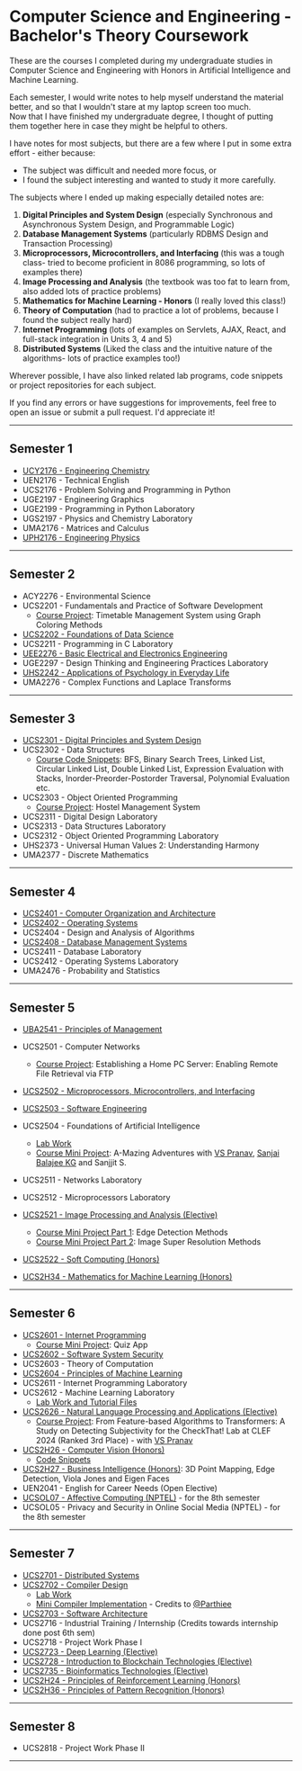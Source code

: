 # Computer Science and Engineering - Bachelor's Theory Coursework

These are the courses I completed during my undergraduate studies in Computer Science and Engineering with Honors in Artificial Intelligence and Machine Learning. 

Each semester, I would write notes to help myself understand the material better, and so that I wouldn't stare at my laptop screen too much.  
Now that I have finished my undergraduate degree, I thought of putting them together here in case they might be helpful to others.  

I have notes for most subjects, but there are a few where I put in some extra effort - either because:  
- The subject was difficult and needed more focus, or  
- I found the subject interesting and wanted to study it more carefully.

The subjects where I ended up making especially detailed notes are:

1. **Digital Principles and System Design** (especially Synchronous and Asynchronous System Design, and Programmable Logic)
2. **Database Management Systems** (particularly RDBMS Design and Transaction Processing)
3. **Microprocessors, Microcontrollers, and Interfacing** (this was a tough class- tried to become proficient in 8086 programming, so lots of examples there)
4. **Image Processing and Analysis** (the textbook was too fat to learn from, also added lots of practice problems)
5. **Mathematics for Machine Learning - Honors**  (I really loved this class!)
6. **Theory of Computation** (had to practice a lot of problems, because I found the subject really hard)
7. **Internet Programming** (lots of examples on Servlets, AJAX, React, and full-stack integration in Units 3, 4 and 5)
8. **Distributed Systems** (Liked the class and the intuitive nature of the algorithms- lots of practice examples too!)

Wherever possible, I have also linked related lab programs, code snippets or project repositories for each subject.

If you find any errors or have suggestions for improvements, feel free to open an issue or submit a pull request. I'd appreciate it! 

---


## Semester 1

- [UCY2176 - Engineering Chemistry](https://github.com/pooja-premnath/Computer-Science-and-Engineering-Bachelors-Theory-Coursework/tree/main/Semester%201/UCY2176%20Engineering%20Chemistry)  
- UEN2176 - Technical English  
- UCS2176 - Problem Solving and Programming in Python  
- UGE2197 - Engineering Graphics  
- UGE2199 - Programming in Python Laboratory  
- UGS2197 - Physics and Chemistry Laboratory  
- UMA2176 - Matrices and Calculus  
- [UPH2176 - Engineering Physics](https://github.com/pooja-premnath/Computer-Science-and-Engineering-Bachelors-Theory-Coursework/tree/main/Semester%201/UPH2176%20Engineering%20Physics)

---

## Semester 2

- ACY2276 - Environmental Science  
- UCS2201 - Fundamentals and Practice of Software Development
  - [Course Project](https://github.com/pooja-premnath/UCS2201-Fundamentals-and-Practice-of-Software-Development-Capstone-Project): Timetable Management System using Graph Coloring Methods  
- [UCS2202 - Foundations of Data Science](https://github.com/pooja-premnath/Computer-Science-and-Engineering-Bachelors-Theory-Coursework/tree/main/Semester%202/UCS2202%20Foundations%20of%20Data%20Science)  
- UCS2211 - Programming in C Laboratory  
- [UEE2276 - Basic Electrical and Electronics Engineering](https://github.com/pooja-premnath/Computer-Science-and-Engineering-Bachelors-Theory-Coursework/tree/main/Semester%202/UEE2276%20Basic%20Electrical%20and%20Electronics%20Engineering)
- UGE2297 - Design Thinking and Engineering Practices Laboratory  
- [UHS2242 - Applications of Psychology in Everyday Life](https://github.com/pooja-premnath/Computer-Science-and-Engineering-Bachelors-Theory-Coursework/tree/main/Semester%202/UHS2242%20Applications%20of%20Psychology%20in%20Everyday%20Life)
- UMA2276 - Complex Functions and Laplace Transforms  

---

## Semester 3

- [UCS2301 - Digital Principles and System Design](https://github.com/pooja-premnath/Computer-Science-and-Engineering-Bachelors-Theory-Coursework/tree/main/Semester%203/UCS2301%20Digital%20Principles%20and%20System%20Design)  
- UCS2302 - Data Structures
  - [Course Code Snippets](https://github.com/pooja-premnath/UCS2312-Data-Structures-in-C): BFS, Binary Search Trees, Linked List, Circular Linked List, Double Linked List, Expression Evaluation with Stacks, Inorder-Preorder-Postorder Traversal, Polynomial Evaluation etc. 
- UCS2303 - Object Oriented Programming
  - [Course Project](https://github.com/pooja-premnath/UCS2313-Object-Oriented-Programming-Hostel-Management-System-Capstone-Project): Hostel Management System
- UCS2311 - Digital Design Laboratory  
- UCS2313 - Data Structures Laboratory  
- UCS2312 - Object Oriented Programming Laboratory  
- UHS2373 - Universal Human Values 2: Understanding Harmony  
- UMA2377 - Discrete Mathematics  

---

## Semester 4

- [UCS2401 - Computer Organization and Architecture](https://github.com/pooja-premnath/Computer-Science-and-Engineering-Bachelors-Theory-Coursework/tree/main/Semester%204/UCS2401%20Computer%20Organization%20and%20Architecture)  
- [UCS2402 - Operating Systems](https://github.com/pooja-premnath/Computer-Science-and-Engineering-Bachelors-Theory-Coursework/tree/main/Semester%204/UCS2402%20Operating%20Systems) 
- UCS2404 - Design and Analysis of Algorithms  
- [UCS2408 - Database Management Systems](https://github.com/pooja-premnath/Computer-Science-and-Engineering-Bachelors-Theory-Coursework/tree/main/Semester%204/UCS2404%20Database%20Management%20Systems) 
- UCS2411 - Database Laboratory  
- UCS2412 - Operating Systems Laboratory  
- UMA2476 - Probability and Statistics  

---

## Semester 5

- [UBA2541 - Principles of Management](https://github.com/pooja-premnath/Computer-Science-and-Engineering-Bachelors-Theory-Coursework/tree/main/Semester%205/UBA2541%20Principles%20of%20Management)  
- UCS2501 - Computer Networks
  - [Course Project](https://github.com/pooja-premnath/UCS2501-Computer-Networks-FTP-Server-Mini-Project): Establishing a Home PC Server: Enabling Remote File Retrieval via FTP
- [UCS2502 - Microprocessors, Microcontrollers, and Interfacing](https://github.com/pooja-premnath/Computer-Science-and-Engineering-Bachelors-Theory-Coursework/tree/main/Semester%205/UCS2502%20Microprocessors%2C%20Microcontrollers%20and%20Interfacing)
- [UCS2503 - Software Engineering](https://github.com/pooja-premnath/Computer-Science-and-Engineering-Bachelors-Theory-Coursework/tree/main/Semester%205/UCS2503%20Software%20Engineering)  
- UCS2504 - Foundations of Artificial Intelligence
  - [Lab Work](https://github.com/pooja-premnath/UCS2504-Foundations-of-Artificial-Intelligence)
  - [Course Mini Project](https://github.com/pooja-premnath/UCS2504-Foundations-of-Artificial-Intelligence/tree/main/A-MazingAdventures%20Mini%20Project): A-Mazing Adventures with [VS Pranav](https://github.com/vspr14), [Sanjai Balajee KG](https://github.com/sanjaibalajee) and Sanjjit S.
- UCS2511 - Networks Laboratory  
- UCS2512 - Microprocessors Laboratory  
- [UCS2521 - Image Processing and Analysis (Elective)](https://github.com/pooja-premnath/Computer-Science-and-Engineering-Bachelors-Theory-Coursework/tree/main/Semester%205/UCS2523%20Image%20Processing%20and%20Analysis-Elective)
  - [Course Mini Project Part 1](https://github.com/pooja-premnath/UCS2521-Image-Processing-Mini-Project-Part-1-Edge-Detection-Methods): Edge Detection Methods
  - [Course Mini Project Part 2](https://github.com/pooja-premnath/UCS2521-Image-Processing-Mini-Project-Part-2-Image-Super-Resolution-Methods): Image Super Resolution Methods
  
- [UCS2522 - Soft Computing  (Honors)](https://github.com/pooja-premnath/Computer-Science-and-Engineering-Bachelors-Theory-Coursework/tree/main/Semester%205/UCS2H22%20Soft%20Computing-Honors)
- [UCS2H34 - Mathematics for Machine Learning  (Honors)](https://github.com/pooja-premnath/Computer-Science-and-Engineering-Bachelors-Theory-Coursework/tree/main/Semester%205/UCS2H34%20Mathematics%20for%20Machine%20Learning-Honors)

---

## Semester 6

- [UCS2601 - Internet Programming](https://github.com/pooja-premnath/Computer-Science-and-Engineering-Bachelors-Theory-Coursework/tree/main/Semester%206/UCS2601%20Internet%20Programming)
  - [Course Mini Project](https://github.com/pooja-premnath/UCS2601-Internet-Programming-Quiz-App-Capstone-Project): Quiz App
- [UCS2602 - Software System Security](https://github.com/pooja-premnath/Computer-Science-and-Engineering-Bachelors-Theory-Coursework/tree/main/Semester%206/UCS2602%20Software%20System%20Security)   
- UCS2603 - Theory of Computation  
- [UCS2604 - Principles of Machine Learning](https://github.com/pooja-premnath/Computer-Science-and-Engineering-Bachelors-Theory-Coursework/tree/main/Semester%206/UCS2604%20Principles%20of%20Machine%20Learning) 
- UCS2611 - Internet Programming Laboratory
- UCS2612 - Machine Learning Laboratory
  - [Lab Work and Tutorial Files](https://github.com/pooja-premnath/UCS2612-Machine-Learning-Laboratory)
- [UCS2626 - Natural Language Processing and Applications  (Elective)](https://github.com/pooja-premnath/Computer-Science-and-Engineering-Bachelors-Theory-Coursework/tree/main/Semester%206/UCS2627%20Natural%20Language%20Processing%20and%20Applications-Elective)
  - [Course Project](https://github.com/pooja-premnath/CheckThat-CLEF2024-From-Feature-based-Algorithms-to-Transformers-A-Study-on-Detecting-Subjectivity?tab=readme-ov-file): From Feature-based Algorithms to Transformers: A Study on Detecting Subjectivity for the CheckThat! Lab at CLEF 2024 (Ranked 3rd Place) - with [VS Pranav](https://github.com/vspr14)
- [UCS2H26 - Computer Vision  (Honors)](https://github.com/pooja-premnath/Computer-Science-and-Engineering-Bachelors-Theory-Coursework/tree/main/Semester%206/UCS2H26%20Computer%20Vision-Honors)
  - [Code Snippets](https://github.com/pooja-premnath/UCS2H26-ComputerVision-Honors-Coursework)
- [UCS2H27 - Business Intelligence  (Honors)](https://github.com/pooja-premnath/Computer-Science-and-Engineering-Bachelors-Theory-Coursework/tree/main/Semester%206/UCS2H27%20Business%20Intelligence-Honors): 3D Point Mapping, Edge Detection, Viola Jones and Eigen Faces
- UEN2041 - English for Career Needs  (Open Elective)
- [UCSOL07 - Affective Computing (NPTEL)](https://github.com/pooja-premnath/Computer-Science-and-Engineering-Bachelors-Theory-Coursework/tree/main/Semester%206/Affective%20Computing-%20NPTEL) - for the 8th semester
- UCSOL05 - Privacy and Security in Online Social Media (NPTEL) - for the 8th semester
  

---

## Semester 7

- [UCS2701 - Distributed Systems](https://github.com/pooja-premnath/Computer-Science-and-Engineering-Bachelors-Theory-Coursework/tree/main/Semester%207/UCS2701%20Distributed%20Systems)  
- [UCS2702 - Compiler Design](https://github.com/pooja-premnath/Computer-Science-and-Engineering-Bachelors-Theory-Coursework/tree/main/Semester%207/UCS2702%20Compiler%20Design%20Theory)
  - [Lab Work](https://github.com/pooja-premnath/UCS2702-Compiler-Design)
  - [Mini Compiler Implementation](https://github.com/pooja-premnath/UCS2702-Compiler-Design/tree/main/Implementation%20of%20a%20Simple%20Compiler) - Credits to [@Parthiee](https://github.com/Parthiee)
- [UCS2703 - Software Architecture](https://github.com/pooja-premnath/Computer-Science-and-Engineering-Bachelors-Theory-Coursework/tree/main/Semester%207/UCS2703%20Software%20Architecture)  
- UCS2716 - Industrial Training / Internship  (Credits towards internship done post 6th sem)
- UCS2718 - Project Work Phase I  
- [UCS2723 - Deep Learning  (Elective)](https://github.com/pooja-premnath/Computer-Science-and-Engineering-Bachelors-Theory-Coursework/tree/main/Semester%207/UCS2723%20Deep%20Learning-Elective)
- [UCS2728 - Introduction to Blockchain Technologies  (Elective)](https://github.com/pooja-premnath/Computer-Science-and-Engineering-Bachelors-Theory-Coursework/tree/main/Semester%207/UCS2729%20Introduction%20to%20Blockchain%20Technologies-Elective)
- [UCS2735 - Bioinformatics Technologies  (Elective)](https://github.com/pooja-premnath/Computer-Science-and-Engineering-Bachelors-Theory-Coursework/tree/main/Semester%207/UCS2735%20Bioinformatics%20Technologies-Elective)
- [UCS2H24 - Principles of Reinforcement Learning  (Honors)](https://github.com/pooja-premnath/Computer-Science-and-Engineering-Bachelors-Theory-Coursework/tree/main/Semester%207/UCS2H24%20Principles%20of%20Reinforcement%20Learning-Honors)
- [UCS2H36 - Principles of Pattern Recognition  (Honors)](https://github.com/pooja-premnath/Computer-Science-and-Engineering-Bachelors-Theory-Coursework/tree/main/Semester%207/UCS2H36%20Principles%20of%20Pattern%20Recognition-Honors)


---

## Semester 8

- UCS2818 - Project Work Phase II  

---
